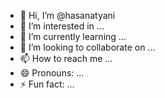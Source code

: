 - 👋 Hi, I’m @hasanatyani
- 👀 I’m interested in ...
- 🌱 I’m currently learning ...
- 💞️ I’m looking to collaborate on ...
- 📫 How to reach me ...
- 😄 Pronouns: ...
- ⚡ Fun fact: ...

<!---
hasanatyani/hasanatyani is a ✨ special ✨ repository because its `README.md` (this file) appears on your GitHub profile.
You can click the Preview link to take a look at your changes.
--->
